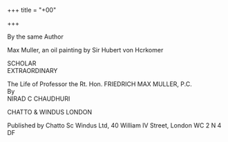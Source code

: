 +++
title = "+00"

+++

By the same Author 


Max Muller, an oil painting by Sir Hubert von Hcrkomer 


SCHOLAR  
EXTRAORDINARY 


The Life of Professor the Rt. Hon. FRIEDRICH MAX MULLER, P.C.  
By  
NIRAD C CHAUDHURI 





CHATTO & WINDUS 
LONDON 


Published by 
Chatto Sc Windus Ltd, 
40 William IV Street, 
London WC 2 N 4 DF 



